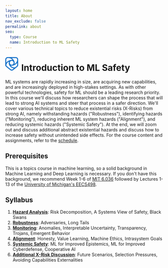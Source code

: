 ```yaml
---
layout: home
title: About
nav_exclude: false
permalink: about
seo:
  type: Course
  name: Introduction to ML Safety
---
```

<img style="float: left; display: inline-block; height: 43px; margin-right: 10px; padding-top: 8px; z-index:100" src="assets/images/shield-logo.svg">
<h1> Introduction to ML Safety</h1>
ML systems are rapidly increasing in size, are acquiring new capabilities, and are increasingly deployed in high-stakes settings. As with other powerful technologies, safety for ML should be a leading research priority. In this course we'll discuss how researchers can shape the process that will lead to strong AI systems and steer that process in a safer direction. We'll cover various technical topics to reduce existential risks (X-Risks) from strong AI, namely withstanding hazards ("Robustness"), identifying hazards ("Monitoring"), reducing inherent ML system hazards ("Alignment"), and reducing systemic hazards ("Systemic Safety"). At the end, we will zoom out and discuss additional abstract existential hazards and discuss how to increase safety without unintended side effects. For the course content and assignments, refer to the <a href='https://course.mlsafety.org/calendar/'>schedule</a>.

## Prerequisites
This is a topics course in machine learning, so a solid background in Machine Learning and Deep Learning is necessary. If you don't have this background, we recommend Week 1-6 of <a href="https://openlearninglibrary.mit.edu/courses/course-v1:MITx+6.036+1T2019/course/">MIT 6.036</a> followed by Lectures 1-13 of the <a href="https://web.eecs.umich.edu/~justincj/teaching/eecs498/FA2019/schedule.html">University of Michigan's EECS498</a>.

## Syllabus

1. <a href="https://course.mlsafety.org/calendar/#hazard-analysis">**Hazard Analysis**</a>: Risk Decomposition, A Systems View of Safety, Black Swans
2. <a href="https://course.mlsafety.org/calendar/#robustness">**Robustness**</a>: Adversaries, Long Tails
3. <a href="https://course.mlsafety.org/calendar/#monitoring">**Monitoring**</a>: Anomalies, Interpretable Uncertainty, Transparency, Trojans, Emergent Behavior
4. <a href="https://course.mlsafety.org/calendar/#alignment">**Alignment**</a>: Honesty, Value Learning, Machine Ethics, Intrasystem Goals
5. <a href="https://course.mlsafety.org/calendar/#systemic-safety">**Systemic Safety**</a>: ML for Improved Epistemics, ML for Improved Cyberdefense, Cooperative AI
6. <a href="https://course.mlsafety.org/calendar/#additional-existential-risk-discussion">**Additional X-Risk Discussion**</a>: Future Scenarios, Selection Pressures, Avoiding Capabilities Externalities